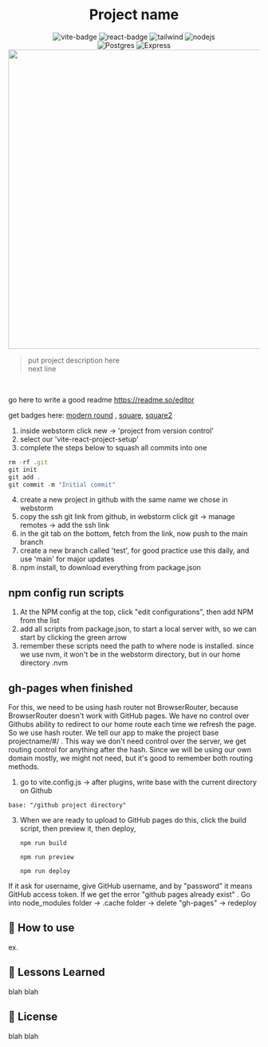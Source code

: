 
<div align="center">
<h1 style="text-align: center;">Project name</h1>
  <img src="https://badges.aleen42.com/src/vitejs.svg" alt="vite-badge">
  <img src="https://badges.aleen42.com/src/react.svg" alt="react-badge">
  <img src="https://badges.aleen42.com/src/tailwindcss.svg" alt="tailwind">
  <img src="https://badges.aleen42.com/src/node.svg" alt="nodejs">
<br>
<img src="https://img.shields.io/badge/postgres-%23316192.svg?style=for-the-badge&logo=postgresql&logoColor=white" alt="Postgres">
<img src="https://img.shields.io/badge/express.js-%23404d59.svg?style=for-the-badge&logo=express&logoColor=%2361DAFB" alt="Express">
<br>
<img src="https://picsum.photos/id/179/500/300" width="600px" height="auto">

</div>


>  put project description here
>  <br>
>  next line

<br>

go here to write a good readme https://readme.so/editor

get badges here: [modern round](https://github.com/aleen42/badges) , [square](https://github.com/Ileriayo/markdown-badges), [square2](https://github.com/alexandresanlim/Badges4-README.md-Profile)


1. inside webstorm click new -> 'project from version control' 
2. select our 'vite-react-project-setup'
3. complete the steps below to squash all commits into one

```jsx
rm -rf .git
git init
git add .
git commit -m "Initial commit"
```
4. create a new project in github with the same name we chose in webstorm
5. copy the ssh git link from github, in webstorm click git -> manage remotes -> add the ssh link
6. in the git tab on the bottom, fetch from the link, now push to the main branch
7. create a new branch called 'test', for good practice use this daily, and use 'main' for major updates
8. npm install, to download everything from package.json

## npm config run scripts
1. At the NPM config at the top, click "edit configurations", then add NPM from the list
2. add all scripts from package.json, to start a local server with, so we can start by clicking the green arrow
3. remember these scripts need the path to where node is installed.
since we use nvm, it won't be in the webstorm directory, but in our home directory .nvm



## gh-pages when finished
For this, we need to be using hash router not BrowserRouter, because BrowserRouter doesn't work with GitHub pages.
 We have no control over Githubs ability
to redirect to our home route each time we refresh the page. So we use hash router. 
We tell our app to make the project base projectname/#/ . 
This way we don't need control over the server, we get routing control for anything after the hash.
Since we will be using our own domain mostly, we might not need, but it's good to remember both routing methods.

1) go to vite.config.js -> after plugins, write base with the current directory on Github

```
base: "/github project directory" 
 ```

3) When we are ready to upload to GitHub pages do this, click the build script, then preview it, then deploy,
    
    ```
    npm run build
     ```

    ```
    npm run preview
     ```

    ```
    npm run deploy
    ```
If it ask for username, give GitHub username, and by "password" it means GitHub access token. If we get the error "github pages already exist"
. Go into node_modules folder -> .cache folder -> delete "gh-pages" -> redeploy

## 🚀 How to use

ex.

## 📝 Lessons Learned

blah blah

## 🪪 License

blah blah